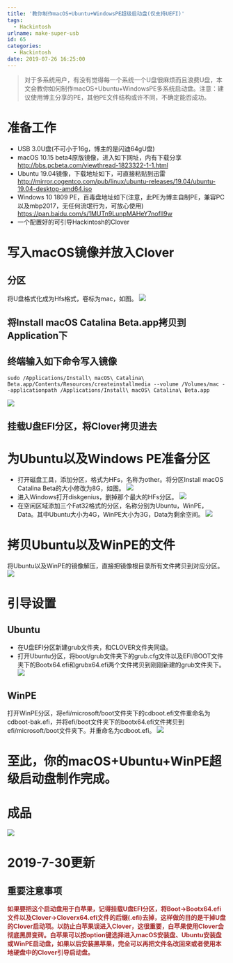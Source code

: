 ```yaml
---
title: '教你制作macOS+Ubuntu+WindowsPE超级启动盘(仅支持UEFI)'
tags:
  - Hackintosh
urlname: make-super-usb
id: 65
categories:
  - Hackintosh
date: 2019-07-26 16:25:00
---
```


> 对于多系统用户，有没有觉得每一个系统一个U盘很麻烦而且浪费U盘，本文会教你如何制作macOS+Ubuntu+WindowsPE多系统启动盘。注意：建议使用博主分享的PE，其他PE文件结构或许不同，不确定能否成功。<!--more-->

# 准备工作
* USB 3.0U盘(不可小于16g，博主的是闪迪64gU盘)
* macOS 10.15 beta4原版镜像，进入如下网址，内有下载分享 
http://bbs.pcbeta.com/viewthread-1823322-1-1.html
* Ubuntu 19.04镜像，下载地址如下，可直接粘贴到迅雷
http://mirror.cogentco.com/pub/linux/ubuntu-releases/19.04/ubuntu-19.04-desktop-amd64.iso
* Windows 10 1809 PE，百毒盘地址如下(注意，此PE为博主自制PE，兼容PC以及mbp2017，无任何流氓行为，可放心使用)
https://pan.baidu.com/s/1MUTn9LunpMAHeY7noflI9w
* 一个配置好的可引导Hackintosh的Clover

# 写入macOS镜像并放入Clover
## 分区
将U盘格式化成为Hfs格式，卷标为mac，如图。
![](/images/superusb-1.png)

## 将Install macOS Catalina Beta.app拷贝到Application下

## 终端输入如下命令写入镜像
```
sudo /Applications/Install\ macOS\ Catalina\ Beta.app/Contents/Resources/createinstallmedia --volume /Volumes/mac --applicationpath /Applications/Install\ macOS\ Catalina\ Beta.app
```
![](/images/superusb-2.png)

## 挂载U盘EFI分区，将Clover拷贝进去

# 为Ubuntu以及Windows PE准备分区
* 打开磁盘工具，添加分区，格式为HFs，名称为other。将分区Install macOS Catalina Beta的大小修改为8G，如图。
![](/images/superusb-3.png)
* 进入Windows打开diskgenius，删掉那个最大的HFs分区。
![](/images/superusb-4.png)
* 在空闲区域添加三个Fat32格式的分区，名称分别为Ubuntu，WinPE，Data。其中Ubuntu大小为4G，WinPE大小为3G，Data为剩余空间。
![](/images/superusb-5.png)

# 拷贝Ubuntu以及WinPE的文件
将Ubuntu以及WinPE的镜像解压，直接把镜像根目录所有文件拷贝到对应分区。
![](/images/superusb-6.png)

# 引导设置
## Ubuntu
* 在U盘EFI分区新建grub文件夹，和CLOVER文件夹同级。
* 打开Ubuntu分区，将boot/grub文件夹下的grub.cfg文件以及EFI/BOOT文件夹下的Bootx64.efi和grubx64.efi两个文件拷贝到刚刚新建的grub文件夹下。
![](/images/superusb-7.png)

## WinPE
打开WinPE分区，将efi/microsoft/boot文件夹下的cdboot.efi文件重命名为cdboot-bak.efi，并将efi/boot文件夹下的bootx64.efi文件拷贝到efi/microsoft/boot文件夹下。并重命名为cdboot.efi。
![](/images/superusb-8.png)

# 至此，你的macOS+Ubuntu+WinPE超级启动盘制作完成。
# 成品
![](/images/superusb-9.png)

# 2019-7-30更新
## 重要注意事项

**<font color=#A52A2A >如果要把这个启动盘用于白苹果，记得挂载U盘EFI分区，将Boot->Bootx64.efi文件以及Clover->Cloverx64.efi文件的后缀(.efi)去掉，这样做的目的是干掉U盘的Clover启动项。以防止白苹果误进入Clover，这很重要，白苹果使用Clover会彻底黑屏变砖。白苹果可以按option键选择进入macOS安装盘、Ubuntu安装盘或WinPE启动盘，如果以后安装黑苹果，完全可以再把文件名改回来或者使用本地硬盘中的Clover引导启动盘。</font>**